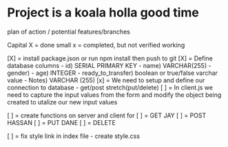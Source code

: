 # Project is a koala holla good time

plan of action / potential features/branches

 Capital X = done
 small x = completed, but not verified working

[X] =  install package.json or run npm install then push to git
[X] = Define database columns
       - id) SERIAL PRIMARY KEY
       - name) VARCHAR(255)
       - gender) 
       - age) INTEGER
       - ready_to_transfer) boolean or true/false varchar value
       - Notes) VARCHAR (255)
[x] = We need to setup and define our connection to database - get/post stretch(put/delete)
[ ] = In client.js we need to capture the input values from the form and modify the object being created to utalize our new input values

[ ] = create functions on server and  client for 
  [ ] = GET JAY
  [ ] = POST HASSAN
  [ ] = PUT DANE
  [ ] = DELETE 



[ ] = fix style link in index file - create style.css
